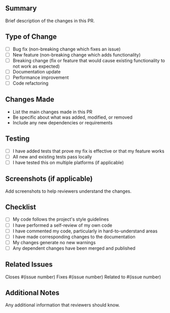 ## Summary
Brief description of the changes in this PR.

## Type of Change
- [ ] Bug fix (non-breaking change which fixes an issue)
- [ ] New feature (non-breaking change which adds functionality)
- [ ] Breaking change (fix or feature that would cause existing functionality to not work as expected)
- [ ] Documentation update
- [ ] Performance improvement
- [ ] Code refactoring

## Changes Made
- List the main changes made in this PR
- Be specific about what was added, modified, or removed
- Include any new dependencies or requirements

## Testing
- [ ] I have added tests that prove my fix is effective or that my feature works
- [ ] All new and existing tests pass locally
- [ ] I have tested this on multiple platforms (if applicable)

## Screenshots (if applicable)
Add screenshots to help reviewers understand the changes.

## Checklist
- [ ] My code follows the project's style guidelines
- [ ] I have performed a self-review of my own code
- [ ] I have commented my code, particularly in hard-to-understand areas
- [ ] I have made corresponding changes to the documentation
- [ ] My changes generate no new warnings
- [ ] Any dependent changes have been merged and published

## Related Issues
Closes #(issue number)
Fixes #(issue number)
Related to #(issue number)

## Additional Notes
Any additional information that reviewers should know.
